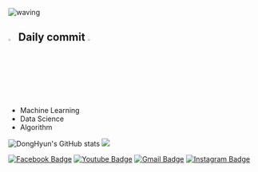 ![waving](https://capsule-render.vercel.app/api?type=waving&height=200&text=Donghyun's%20Studyhub&fontAlign=50&fontAlignY=40&fontSize=60&color=gradient)
## <img src="https://user-images.githubusercontent.com/79196616/115438246-21012400-a248-11eb-92f7-bf0f72719471.png" width="3%"/> Daily commit <img src="https://user-images.githubusercontent.com/79196616/115438246-21012400-a248-11eb-92f7-bf0f72719471.png" width="3%"/>

  - Machine Learning
  - Data Science
  - Algorithm

![DongHyun's GitHub stats](https://github-readme-stats.vercel.app/api?username=DongHyun99&show_icons=true&theme=shades-of-purple)
<img src="https://github-readme-streak-stats.herokuapp.com/?user=DongHyun99&theme=shades-of-purple">   

[![Facebook Badge](https://img.shields.io/badge/facebook-1877f2?style=flat-square&logo=facebook&logoColor=white&link=https://www.facebook.com/DonghyunHan99)](https://www.facebook.com/DonghyunHan99)
[![Youtube Badge](https://img.shields.io/badge/Youtube-ff0000?style=flat-square&logo=youtube&link=https://https://www.youtube.com/channel/UC4Q1cVDFasoY1W1riv37GEQ)](https://www.youtube.com/channel/UC4Q1cVDFasoY1W1riv37GEQ)
[![Gmail Badge](https://img.shields.io/badge/Gmail-d14836?style=flat-square&logo=Gmail&logoColor=white&link=mailto:mpolio2@kyonggi.ac.kr)](mailto:mpolio2@kyonggi.ac.kr)
[![Instagram Badge](https://img.shields.io/badge/-Instagram-dd2a7b?style=flat-square&logo=instagram&logoColor=white&link=https://www.instagram.com/mpolio2/)](https://www.instagram.com/mpolio2/)
